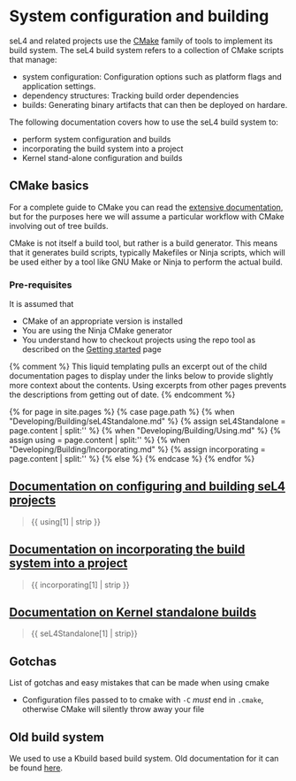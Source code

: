 # System configuration and building

seL4 and related projects use the [CMake](https://cmake.org/) family of tools to implement its build system.
The seL4 build system refers to a collection of CMake scripts that manage:
- system configuration: Configuration options such as platform flags and application settings.
- dependency structures: Tracking build order dependencies
- builds: Generating binary artifacts that can then be deployed on hardare.


The following documentation covers how to use the seL4 build system to:
- perform system configuration and builds
- incorporating the build system into a project
- Kernel stand-alone configuration and builds

## CMake basics

For a complete guide to CMake you can read the [extensive documentation](https://cmake.org/cmake/help/latest/),
but for the purposes here we will assume a particular workflow with CMake involving out of tree builds.

CMake is not itself a build tool, but rather is a build generator. This means that it generates build scripts,
typically Makefiles or Ninja scripts, which will be used either by a tool like GNU Make or Ninja to perform
the actual build.

### Pre-requisites

It is assumed that

 * CMake of an appropriate version is installed
 * You are using the Ninja CMake generator 
 * You understand how to checkout projects using the repo tool as described on the
   [Getting started](/GettingStarted) page


{% comment %}
This liquid templating pulls an excerpt out of the child documentation pages to display under the links below to provide slightly more context about the contents.  Using excerpts from other pages prevents the descriptions from getting out of date.
{% endcomment %}

{% for page in site.pages %}
{% case page.path %}
  {% when "Developing/Building/seL4Standalone.md" %}
    {% assign seL4Standalone = page.content | split:'<!--excerpt-->' %}
  {% when "Developing/Building/Using.md" %}
    {% assign using = page.content | split:'<!--excerpt-->' %}
  {% when "Developing/Building/Incorporating.md" %}
    {% assign incorporating = page.content | split:'<!--excerpt-->' %}
  {% else %}
{% endcase %}
{% endfor %}

## [Documentation on configuring and building seL4 projects](/Developing/Building/Using)

> {{ using[1] | strip }}

## [Documentation on incorporating the build system into a project](/Developing/Building/Incorporating)

> {{ incorporating[1] | strip }}

## [Documentation on Kernel standalone builds](/Developing/Building/seL4Standalone)

> {{ seL4Standalone[1] | strip}}


## Gotchas

List of gotchas and easy mistakes that can be made when using cmake

 * Configuration files passed to to cmake with `-C` *must* end in `.cmake`, otherwise CMake will silently throw
   away your file

## Old build system

We used to use a Kbuild based build system. Old documentation for it can be found [here](/Developing/Building/OldBuildSystem/).
